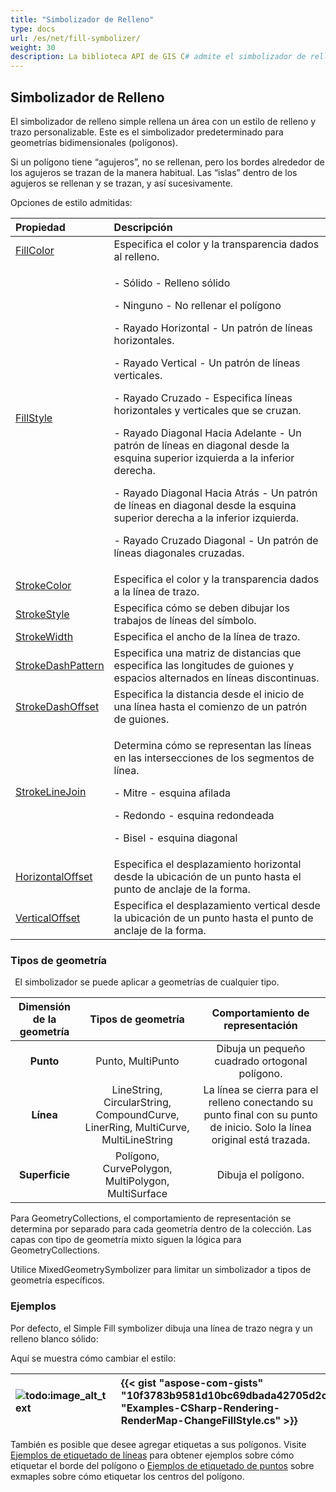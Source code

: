 ```yaml
---
title: "Simbolizador de Relleno"
type: docs
url: /es/net/fill-symbolizer/
weight: 30
description: La biblioteca API de GIS C# admite el simbolizador de relleno simple para rellenar el estilo y el trazo de geometrías bidimensionales, polígonos de cualquier tipo como Punto, Línea, Superficie.
---
```


## **Simbolizador de Relleno**
El simbolizador de relleno simple rellena un área con un estilo de relleno y trazo personalizable. Este es el simbolizador predeterminado para geometrías bidimensionales (polígonos). 

Si un polígono tiene “agujeros”, no se rellenan, pero los bordes alrededor de los agujeros se trazan de la manera habitual. Las “islas” dentro de los agujeros se rellenan y se trazan, y así sucesivamente.

Opciones de estilo admitidas:

|**Propiedad**|**Descripción**|
| :- | :- |
|[FillColor](https://reference.aspose.com/gis/net/aspose.gis.rendering.symbolizers/simplefill/properties/fillcolor)|Especifica el color y la transparencia dados al relleno.|
|[FillStyle](https://reference.aspose.com/gis/net/aspose.gis.rendering.symbolizers/simplefill/properties/fillstyle)|<p>- Sólido - Relleno sólido</p><p>- Ninguno - No rellenar el polígono</p><p>- Rayado Horizontal - Un patrón de líneas horizontales.</p><p>- Rayado Vertical - Un patrón de líneas verticales.</p><p>- Rayado Cruzado - Especifica líneas horizontales y verticales que se cruzan.</p><p>- Rayado Diagonal Hacia Adelante - Un patrón de líneas en diagonal desde la esquina superior izquierda a la inferior derecha.</p><p>- Rayado Diagonal Hacia Atrás - Un patrón de líneas en diagonal desde la esquina superior derecha a la inferior izquierda.</p><p>- Rayado Cruzado Diagonal - Un patrón de líneas diagonales cruzadas.</p>|
|[StrokeColor](https://reference.aspose.com/gis/net/aspose.gis.rendering.symbolizers/simplefill/properties/strokecolor)|Especifica el color y la transparencia dados a la línea de trazo.|
|[StrokeStyle](https://reference.aspose.com/gis/net/aspose.gis.rendering.symbolizers/simplefill/properties/strokestyle)|Especifica cómo se deben dibujar los trabajos de líneas del símbolo.|
|[StrokeWidth](https://reference.aspose.com/gis/net/aspose.gis.rendering.symbolizers/simplefill/properties/strokewidth)|Especifica el ancho de la línea de trazo.|
|[StrokeDashPattern](https://reference.aspose.com/gis/net/aspose.gis.rendering.symbolizers/simplefill/properties/strokedashpattern)|Especifica una matriz de distancias que especifica las longitudes de guiones y espacios alternados en líneas discontinuas.|
|[StrokeDashOffset](https://reference.aspose.com/gis/net/aspose.gis.rendering.symbolizers/simplefill/properties/strokedashoffset)|Especifica la distancia desde el inicio de una línea hasta el comienzo de un patrón de guiones.|
|[StrokeLineJoin](https://reference.aspose.com/gis/net/aspose.gis.rendering.symbolizers/simplefill/properties/strokelinejoin)|<p>Determina cómo se representan las líneas en las intersecciones de los segmentos de línea.</p><p>- Mitre - esquina afilada</p><p>- Redondo - esquina redondeada</p><p>- Bisel - esquina diagonal</p>|
|[HorizontalOffset](https://reference.aspose.com/gis/net/aspose.gis.rendering.symbolizers/simplefill/properties/horizontaloffset)|Especifica el desplazamiento horizontal desde la ubicación de un punto hasta el punto de anclaje de la forma.|
|[VerticalOffset](https://reference.aspose.com/gis/net/aspose.gis.rendering.symbolizers/simplefill/properties/verticaloffset)|Especifica el desplazamiento vertical desde la ubicación de un punto hasta el punto de anclaje de la forma.|

### **Tipos de geometría**
` `El simbolizador se puede aplicar a geometrías de cualquier tipo.

|**Dimensión de la geometría**|**Tipos de geometría**|**Comportamiento de representación**|
| :-: | :-: | :-: |
|**Punto**|Punto, MultiPunto|Dibuja un pequeño cuadrado ortogonal polígono.|
|**Línea**|LineString, CircularString, CompoundCurve, LinerRing, MultiCurve, MultiLineString|La línea se cierra para el relleno conectando su punto final con su punto de inicio. Solo la línea original está trazada.|
|**Superficie**|Polígono, CurvePolygon, MultiPolygon, MultiSurface|Dibuja el polígono.|

Para GeometryCollections, el comportamiento de representación se determina por separado para cada geometría dentro de la colección. Las capas con tipo de geometría mixto siguen la lógica para GeometryCollections.

Utilice MixedGeometrySymbolizer para limitar un simbolizador a tipos de geometría específicos.

### **Ejemplos**
Por defecto, el Simple Fill symbolizer dibuja una línea de trazo negra y un relleno blanco sólido:



Aquí se muestra cómo cambiar el estilo:




|![todo:image_alt_text](fill-symbolizer_1.png)|{{< gist "aspose-com-gists" "10f3783b9581d10bc69dbada42705d2c" "Examples-CSharp-Rendering-RenderMap-ChangeFillStyle.cs" >}}|
| :- | :- |

También es posible que desee agregar etiquetas a sus polígonos. Visite [Ejemplos de etiquetado de líneas](/gis/es/net/simple-labeling/#simplelabeling-lineslabelingexamples) para obtener ejemplos sobre cómo etiquetar el borde del polígono o [Ejemplos de etiquetado de puntos](/gis/es/net/simple-labeling/#simplelabeling-pointslabelingexamples) sobre exmaples sobre cómo etiquetar los centros del polígono.
